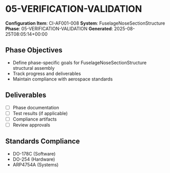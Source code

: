 # 05-VERIFICATION-VALIDATION

**Configuration Item**: CI-AF001-008
**System**: FuselageNoseSectionStructure
**Phase**: 05-VERIFICATION-VALIDATION
**Generated**: 2025-08-25T08:05:14+00:00

## Phase Objectives
- Define phase-specific goals for FuselageNoseSectionStructure structural assembly
- Track progress and deliverables
- Maintain compliance with aerospace standards

## Deliverables
- [ ] Phase documentation
- [ ] Test results (if applicable)
- [ ] Compliance artifacts
- [ ] Review approvals

## Standards Compliance
- DO-178C (Software)
- DO-254 (Hardware)
- ARP4754A (Systems)

